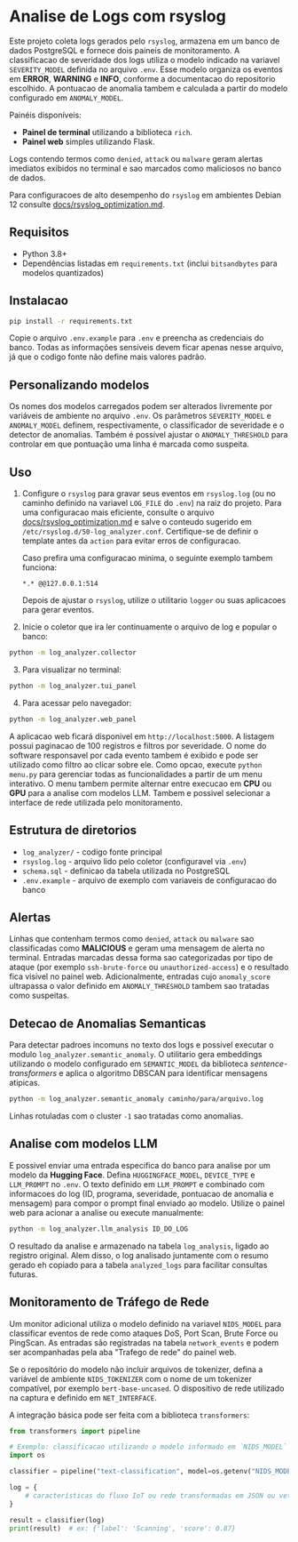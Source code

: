 # Analise de Logs com rsyslog

Este projeto coleta logs gerados pelo `rsyslog`, armazena em um banco de dados
PostgreSQL e fornece dois paineis de monitoramento. A classificacao de severidade
dos logs utiliza o modelo indicado na variavel `SEVERITY_MODEL` definida no
arquivo `.env`. Esse modelo organiza os eventos em **ERROR**, **WARNING** e
**INFO**, conforme a documentacao do repositorio escolhido. A pontuacao de
anomalia tambem e calculada a partir do modelo configurado em `ANOMALY_MODEL`.

Painéis disponíveis:

- **Painel de terminal** utilizando a biblioteca `rich`.
 - **Painel web** simples utilizando Flask.

Logs contendo termos como `denied`, `attack` ou `malware` geram alertas imediatos
exibidos no terminal e sao marcados como maliciosos no banco de dados.

Para configuracoes de alto desempenho do `rsyslog` em ambientes Debian 12
consulte [docs/rsyslog_optimization.md](docs/rsyslog_optimization.md).

## Requisitos

- Python 3.8+
- Dependências listadas em `requirements.txt` (inclui `bitsandbytes` para modelos quantizados)

## Instalacao

```bash
pip install -r requirements.txt
```

Copie o arquivo `.env.example` para `.env` e preencha as credenciais do banco.
Todas as informações sensíveis devem ficar apenas nesse arquivo, já que o
codigo fonte não define mais valores padrão.

## Personalizando modelos

Os nomes dos modelos carregados podem ser alterados livremente por variáveis de
ambiente no arquivo `.env`. Os parâmetros `SEVERITY_MODEL` e `ANOMALY_MODEL`
definem, respectivamente, o classificador de severidade e o detector de
anomalias. Também é possível ajustar o `ANOMALY_THRESHOLD` para controlar em
que pontuação uma linha é marcada como suspeita.

## Uso

1. Configure o `rsyslog` para gravar seus eventos em `rsyslog.log` (ou no caminho
   definido na variavel `LOG_FILE` do `.env`) na raiz do
    projeto. Para uma configuracao mais eficiente, consulte o arquivo
    [docs/rsyslog_optimization.md](docs/rsyslog_optimization.md) e salve o
    conteudo sugerido em `/etc/rsyslog.d/50-log_analyzer.conf`. Certifique-se de
    definir o template antes da `action` para evitar erros de configuracao.

   Caso prefira uma configuracao minima, o seguinte exemplo tambem funciona:

   ```
   *.* @@127.0.0.1:514
   ```

   Depois de ajustar o `rsyslog`, utilize o utilitario `logger` ou suas
   aplicacoes para gerar eventos.

2. Inicie o coletor que ira ler continuamente o arquivo de log e popular o banco:

```bash
python -m log_analyzer.collector
```

3. Para visualizar no terminal:

```bash
python -m log_analyzer.tui_panel
```

4. Para acessar pelo navegador:

```bash
python -m log_analyzer.web_panel
```
A aplicacao web ficará disponivel em `http://localhost:5000`. A listagem possui
paginacao de 100 registros e filtros por severidade. O nome do software
responsavel por cada evento tambem é exibido e pode ser utilizado como filtro ao
clicar sobre ele.
Como opcao, execute `python menu.py` para gerenciar todas as funcionalidades a partir de um menu interativo.
O menu tambem permite alternar entre execucao em **CPU** ou **GPU** para a
analise com modelos LLM.
Tambem e possivel selecionar a interface de rede utilizada pelo monitoramento.

## Estrutura de diretorios

- `log_analyzer/` - codigo fonte principal
- `rsyslog.log` - arquivo lido pelo coletor (configuravel via `.env`)
- `schema.sql` - definicao da tabela utilizada no PostgreSQL
- `.env.example` - arquivo de exemplo com variaveis de configuracao do banco

## Alertas

Linhas que contenham termos como `denied`, `attack` ou `malware` sao
classificadas como **MALICIOUS** e geram uma mensagem de alerta no terminal.
Entradas marcadas dessa forma sao categorizadas por tipo de ataque (por
exemplo `ssh-brute-force` ou `unauthorized-access`) e o resultado fica visivel
no painel web.
Adicionalmente, entradas cujo `anomaly_score` ultrapassa o valor definido em
`ANOMALY_THRESHOLD` tambem sao tratadas como suspeitas.

## Detecao de Anomalias Semanticas

Para detectar padroes incomuns no texto dos logs e possivel executar o modulo
`log_analyzer.semantic_anomaly`. O utilitario gera embeddings utilizando o
modelo configurado em `SEMANTIC_MODEL` da biblioteca *sentence-transformers* e
aplica o algoritmo DBSCAN para identificar mensagens atipicas.

```bash
python -m log_analyzer.semantic_anomaly caminho/para/arquivo.log
```

Linhas rotuladas com o cluster `-1` sao tratadas como anomalias.

## Analise com modelos LLM

E possivel enviar uma entrada especifica do banco para analise por um modelo
da **Hugging Face**. Defina `HUGGINGFACE_MODEL`, `DEVICE_TYPE` e `LLM_PROMPT` no `.env`. O texto definido em `LLM_PROMPT` e combinado com informacoes do log (ID, programa, severidade, pontuacao de anomalia e mensagem) para compor o prompt final enviado ao modelo. Utilize o painel web para acionar a analise ou execute manualmente:

```bash
python -m log_analyzer.llm_analysis ID_DO_LOG
```
O resultado da analise e armazenado na tabela `log_analysis`, ligado ao
registro original. Alem disso, o log analisado juntamente com o resumo gerado
eh copiado para a tabela `analyzed_logs` para facilitar consultas futuras.

## Monitoramento de Tráfego de Rede

Um monitor adicional utiliza o modelo definido na variavel `NIDS_MODEL` para
classificar eventos de rede como ataques DoS, Port Scan, Brute Force ou
PingScan. As entradas são registradas na tabela `network_events` e podem ser
acompanhadas pela aba "Trafego de rede" do painel web.

Se o repositório do modelo não incluir arquivos de tokenizer, defina a variável
de ambiente `NIDS_TOKENIZER` com o nome de um tokenizer compatível, por exemplo
`bert-base-uncased`.
O dispositivo de rede utilizado na captura e definido em `NET_INTERFACE`.

A integração básica pode ser feita com a biblioteca `transformers`:

```python
from transformers import pipeline

# Exemplo: classificacao utilizando o modelo informado em `NIDS_MODEL`
import os

classifier = pipeline("text-classification", model=os.getenv("NIDS_MODEL"))

log = {
    # características do fluxo IoT ou rede transformadas em JSON ou vetores
}

result = classifier(log)
print(result)  # ex: {'label': 'Scanning', 'score': 0.87}
```
